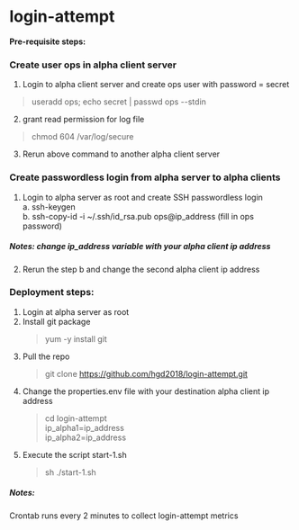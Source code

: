 # login-attempt

**Pre-requisite steps:**

### Create user ops in alpha client server
1. Login to alpha client server and create ops user with password = secret  <br />
  > useradd ops; echo secret | passwd ops --stdin <br />
2. grant read permission for log file <br />
  > chmod 604 /var/log/secure <br />
3. Rerun above command to another alpha client server <br />

### Create passwordless login from alpha server to alpha clients
1. Login to alpha server as root and create SSH passwordless login <br />
  a. ssh-keygen <br />
  b. ssh-copy-id -i ~/.ssh/id_rsa.pub ops@ip_address (fill in ops password)<br />
##### Notes: change ip_address variable with your alpha client ip address <br />
2. Rerun the step b and change the second alpha client ip address <br />

### Deployment steps:
1. Login at alpha server as root <br />
2. Install git package <br />
   > yum -y install git <br />
3. Pull the repo <br />
   > git clone https://github.com/hgd2018/login-attempt.git  <br />
4. Change the properties.env file with your destination alpha client ip address
   > cd login-attempt <br />
   > ip_alpha1=ip_address <br />
     ip_alpha2=ip_address
5. Execute the script start-1.sh <br />
   > sh ./start-1.sh <br />

##### Notes: <br />
Crontab runs every 2 minutes to collect login-attempt metrics
